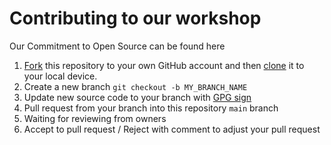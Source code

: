 # Contributing to our workshop

Our Commitment to Open Source can be found here 

1. [Fork](https://help.github.com/articles/fork-a-repo/) this repository to your own GitHub account and then [clone](https://help.github.com/articles/cloning-a-repository/) it to your local device.
2. Create a new branch `git checkout -b MY_BRANCH_NAME`
3. Update new source code to your branch with [GPG sign](https://docs.github.com/en/free-pro-team@latest/github/authenticating-to-github/managing-commit-signature-verification)
4. Pull request from your branch into this repository `main` branch
5. Waiting for reviewing from owners
6. Accept to pull request / Reject with comment to adjust your pull request
